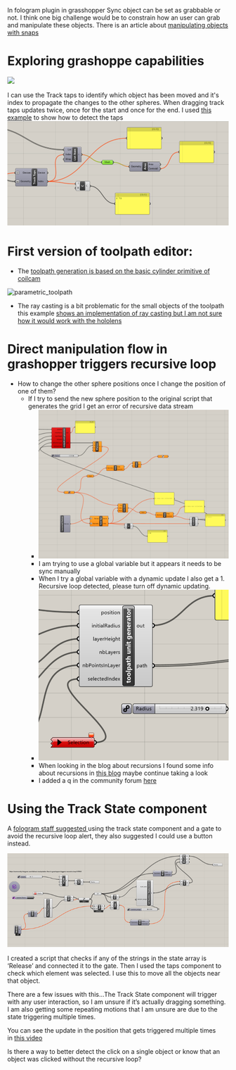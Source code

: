 In fologram plugin in grasshopper Sync object can be set as grabbable or not. I think one big challenge would be to constrain how an user can grab and manipulate these objects. There is an article about [manipulating objects with snaps](https://community.fologram.com/t/manipulating-objects-with-snaps/1040)

# Exploring grashoppe capabilities

![](img_20230512123204.png)

I can use the Track taps to identify which object has been moved and it's index to propagate the changes to the other spheres. When dragging track taps updates twice, once for the start and once for the end.
I used [this example](https://community.fologram.com/t/how-to-keep-track-of-devices-interacting-with-objects-in-augmented-reality/193) to show how to detect the taps
![img_20230512163054](media_prototype_1/img_20230512163054.png)

# First version of toolpath editor:

- The [toolpath generation is based on the basic cylinder primitive of coilcam](https://ecl.mat.ucsb.edu/coilCAM)

![parametric_toolpath](media_prototype_1/parametric_toolpath.gif)

- The ray casting is a bit problematic for the small objects of the toolpath this example [shows an implementation of ray casting but I am not sure how it would work with the hololens](https://community.fologram.com/t/how-to-get-the-whole-design-team-engaged-with-a-parametric-facade-model/109)

# Direct manipulation flow in grashopper triggers recursive loop
- How to change the other sphere positions once I change the position of one of them?
	- If I try to send the new sphere position to the original script that generates the grid I get an error of recursive data stream
		- ![img_20230512170623](media_prototype_1/img_20230512170623.png)
		- I am trying to use a global variable but it appears it needs to be sync manually
		- When I try a global variable with a dynamic update I also get a 1. Recursive loop detected, please turn off dynamic updating.
		- ![img_20230512172210](media_prototype_1/img_20230512172210.png)
		- When looking in the blog about recursions I found some info about recursions in [this blog](https://community.fologram.com/t/kangaroo-grab-through-fologram/369) maybe continue taking a look
		- I added a q in the community forum [here](https://community.fologram.com/t/direct-manipulation-flow-in-grashopper-triggers-recursive-loop/1079)
# Using the Track State component

A [fologram staff suggested ](https://community.fologram.com/t/direct-manipulation-flow-in-grashopper-triggers-recursive-loop/1079)using the track state component and a gate to avoid the recursive loop alert, they also suggested I could use a button instead. 

![img_20230515120959](media_prototype_1/img_20230515120959.png)

I created a script that checks if any of the strings in the state array is ‘Release’ and connected it to the gate. Then I used the taps component to check which element was selected. I use this to move all the objects near that object.

There are a few issues with this…The Track State component will trigger with any user interaction, so I am unsure if it’s actually dragging something. I am also getting some repeating motions that I am unsure are due to the state triggering multiple times.

You can see the update in the position that gets triggered multiple times in [this video](https://photos.app.goo.gl/w5Y3tD8GLVS3kGVt8)

Is there a way to better detect the click on a single object or know that an object was clicked without the recursive loop?